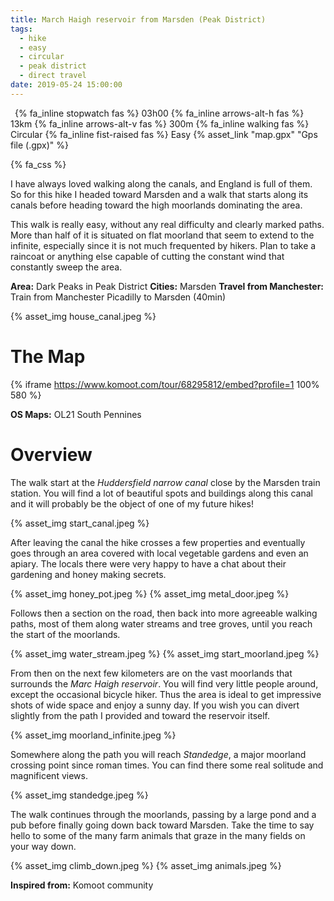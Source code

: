 ```yaml
---
title: March Haigh reservoir from Marsden (Peak District)
tags:
  - hike
  - easy
  - circular
  - peak district
  - direct travel
date: 2019-05-24 15:00:00
---
```


<p>
    <span style="margin-left: 0.5em" class="indicator">
        {% fa_inline stopwatch fas %} 03h00
    </span>
    <span class="indicator">
        {% fa_inline arrows-alt-h fas %} 13km
    </span>
    <span class="indicator">
        {% fa_inline arrows-alt-v fas %} 300m
    </span>
    <span class="indicator">
        {% fa_inline walking fas %} Circular
    </span>
    <span class="indicator">
        {% fa_inline fist-raised fas %} Easy
    </span>
    <span class="gps-file"> 
        {% asset_link "map.gpx" "Gps file (.gpx)" %}
    </span> 
</p>

{% fa_css %}

I have always loved walking along the canals, and England is full of them. So for this hike I headed toward Marsden and a walk that starts along its canals before heading toward the high moorlands dominating the area.

This walk is really easy, without any real difficulty and clearly marked paths. More than half of it is situated on flat moorland that seem to extend to the infinite, especially since it is not much frequented by hikers. Plan to take a raincoat or anything else capable of cutting the constant wind that constantly sweep the area.

**Area:** Dark Peaks in Peak District
**Cities:** Marsden
**Travel from Manchester:** Train from Manchester Picadilly to Marsden (40min)

{% asset_img house_canal.jpeg %}

<!-- more -->

# The Map

{% iframe https://www.komoot.com/tour/68295812/embed?profile=1 100% 580 %}

**OS Maps:** OL21 South Pennines

# Overview

The walk start at the *Huddersfield narrow canal* close by the Marsden train station. You will find a lot of beautiful spots and buildings along this canal and it will probably be the object of one of my future hikes! 

{% asset_img start_canal.jpeg %}

After leaving the canal the hike crosses a few properties and eventually goes through an area covered with local vegetable gardens and even an apiary. The locals there were very happy to have a chat about their gardening and honey making secrets.

{% asset_img honey_pot.jpeg %}
{% asset_img metal_door.jpeg %}

Follows then a section on the road, then back into more agreeable walking paths, most of them along water streams and tree groves, until you reach the start of the moorlands.

{% asset_img water_stream.jpeg %}
{% asset_img start_moorland.jpeg %}

From then on the next few kilometers are on the vast moorlands that surrounds the *Marc Haigh reservoir*. You will find very little people around, except the occasional bicycle hiker. Thus the area is ideal to get impressive shots of wide space and enjoy a sunny day. If you wish you can divert slightly from the path I provided and toward the reservoir itself.

{% asset_img moorland_infinite.jpeg %}

Somewhere along the path you will reach *Standedge*, a major moorland crossing point since roman times. You can find there some real solitude and magnificent views.

{% asset_img standedge.jpeg %} 

The walk continues through the moorlands, passing by a large pond and a pub before finally going down back toward Marsden. Take the time to say hello to some of the many farm animals that graze in the many fields on your way down.

{% asset_img climb_down.jpeg %}
{% asset_img animals.jpeg %}

**Inspired from:** Komoot community   
